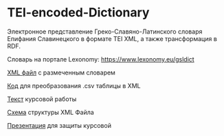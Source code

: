 # TEI-encoded-Dictionary

Электронное представление Греко-Славяно-Латинского словаря Епифания Славинецкого в формате TEI XML, а также трансформация в RDF.

Словарь на портале Lexonomy: https://www.lexonomy.eu/gsldict

[XML файл](https://github.com/wildmary/TEI-encoded-Dictionary/blob/main/dictionary_TEI.xml) с размеченным словарем

[Код](https://github.com/wildmary/TEI-encoded-Dictionary/blob/main/словарь.ipynb) для преобразования .csv таблицы в XML

[Текст](https://github.com/wildmary/TEI-encoded-Dictionary/blob/main/Левченко%20Мария%2C%20курсовая%20работа%20по%20словарю%20Епифания%20Славинецкого.docx) курсовой работы

[Схема](https://github.com/wildmary/TEI-encoded-Dictionary/blob/main/schema.png) структуры XML Файла

[Презентация](https://github.com/wildmary/TEI-encoded-Dictionary/blob/main/Электронное%20представление.pptx) для защиты курсовой

